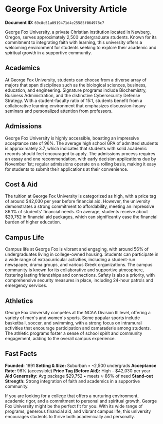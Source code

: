 # George Fox University Article

**Document ID:** `69c8c51a0919471d4e25585f064978c7`

George Fox University, a private Christian institution located in Newberg, Oregon, serves approximately 2,500 undergraduate students. Known for its commitment to integrating faith with learning, this university offers a welcoming environment for students seeking to explore their academic and spiritual growth in a supportive community.

## Academics
At George Fox University, students can choose from a diverse array of majors that span disciplines such as the biological sciences, business, education, and engineering. Signature programs include Biochemistry, Business Administration, and the distinctive Cybersecurity Defense Strategy. With a student-faculty ratio of 15:1, students benefit from a collaborative learning environment that emphasizes discussion-heavy seminars and personalized attention from professors.

## Admissions
George Fox University is highly accessible, boasting an impressive acceptance rate of 96%. The average high school GPA of admitted students is approximately 3.7, which indicates that students with solid academic records should feel encouraged to apply. The admissions process requires an essay and one recommendation, with early decision applications due by November 1st; regular admissions operate on a rolling basis, making it easy for students to submit their applications at their convenience.

## Cost & Aid
The tuition at George Fox University is categorized as high, with a price tag of around $42,030 per year before financial aid. However, the university demonstrates a strong commitment to affordability, meeting an impressive 86.1% of students' financial needs. On average, students receive about $29,752 in financial aid packages, which can significantly ease the financial burden of higher education.

## Campus Life
Campus life at George Fox is vibrant and engaging, with around 56% of undergraduates living in college-owned housing. Students can participate in a wide range of extracurricular activities, including a student-run newspaper, drama groups, and various Greek organizations. The campus community is known for its collaborative and supportive atmosphere, fostering lasting friendships and connections. Safety is also a priority, with comprehensive security measures in place, including 24-hour patrols and emergency services.

## Athletics
George Fox University competes at the NCAA Division III level, offering a variety of men's and women's sports. Some popular sports include basketball, soccer, and swimming, with a strong focus on intramural activities that encourage participation and camaraderie among students. The athletic programs foster a sense of school spirit and community engagement, adding to the overall campus experience.

## Fast Facts
**Founded:** 1891
**Setting & Size:** Suburban • ~2,500 undergrads
**Acceptance Rate:** 96% (accessible)
**Price Tag (Before Aid):** High – $42,030 per year
**Aid Generosity:** Avg package $29,752 • meets ≈ 86% of need
**Stand-out Strength:** Strong integration of faith and academics in a supportive community.

If you are looking for a college that offers a nurturing environment, academic rigor, and a commitment to personal and spiritual growth, George Fox University might be the perfect fit for you. With its wide range of programs, generous financial aid, and vibrant campus life, this university encourages students to thrive both academically and personally.
